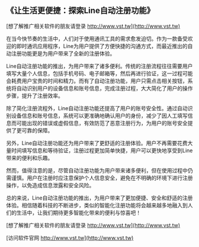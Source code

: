 ## **《让生活更便捷：探索Line自动注册功能》**

[想了解推广相关软件的朋友请登录 http://www.vst.tw](http://www.vst.tw)

在当今快节奏的生活中，人们对于使用通讯工具的需求愈发迫切。作为一款备受欢迎的即时通讯应用程序，Line为用户提供了方便快捷的沟通方式，而最近推出的自动注册功能更是为用户带来了全新的注册体验。

Line自动注册功能的推出，为用户带来了诸多便利。传统的注册流程往往需要用户填写大量个人信息，包括手机号码、电子邮箱等，然后再进行验证，这一过程可能会耗费用户宝贵的时间和精力。而有了自动注册功能，用户只需点击相关按钮，系统将自动识别用户的设备信息和账号信息，完成注册过程，大大简化了用户的操作步骤，提升了注册效率。

除了简化注册流程外，Line自动注册功能还提高了用户的账号安全性。通过自动识别设备信息和账号信息，系统可以更准确地确认用户的身份，减少了因人工填写信息而可能出现的错误或虚假信息，有效防范了恶意注册行为，为用户的账号安全提供了更可靠的保障。

另外，Line自动注册功能还为用户带来了更舒适的注册体验。用户不再需要花费大量时间填写信息和等待验证，注册过程更加简单快捷，用户可以更快地享受到Line带来的便利和乐趣。

然而，值得注意的是，尽管自动注册功能为用户带来诸多便利，但在使用过程中仍需谨慎。用户在注册时应注意保护个人信息安全，避免在不明确的环境下进行注册操作，以免造成信息泄露和安全风险。

总的来说，Line自动注册功能的推出，为用户带来了更加便捷、安全和舒适的注册体验。相信随着科技的不断进步，类似的智能化注册功能将会越来越多地融入到人们的生活中，让我们期待更多智能化带来的便利与惊喜吧！

[想了解推广相关软件的朋友请登录 http://www.vst.tw](http://www.vst.tw)


[访问软件官网 http://www.vst.tw](http://www.vst.tw)
